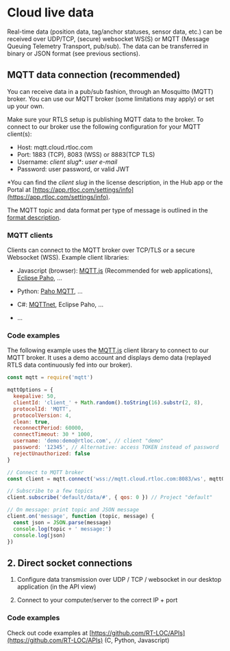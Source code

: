 # Cloud live data

Real-time data (position data, tag/anchor statuses, sensor data, etc.) can be received over UDP/TCP, (secure) websocket WS(S) or MQTT (Message Queuing Telemetry Transport, pub/sub). The data can be transferred in binary or JSON format (see previous sections).

## MQTT data connection (recommended)

You can receive data in a pub/sub fashion, through an Mosquitto (MQTT) broker.
You can use our MQTT broker (some limitations may apply) or set up your own.

Make sure your RTLS setup is publishing MQTT data to the broker.
To connect to our broker use the following configuration for your MQTT client(s):

* Host: mqtt.cloud.rtloc.com
* Port: 1883 (TCP), 8083 (WSS) or 8883(TCP TLS)
* Username: *client slug**: *user e-mail*
* Password: user password, or valid JWT

*You can find the *client slug* in the license description, in the Hub app or the Portal at [https://app.rtloc.com/settings/info](https://app.rtloc.com/settings/info).

The MQTT topic and data format per type of message is outlined in the [format description](/api/api_web.html).

### MQTT clients

Clients can connect to the MQTT broker over TCP/TLS or a secure Websocket (WSS).
Example client libraries:

* Javascript (browser): [MQTT.js](https://www.npmjs.com/package/mqtt) (Recommended for web applications), [Eclipse Paho](https://www.eclipse.org/paho/clients/js/), ...

* Python: [Paho MQTT](https://pypi.org/project/paho-mqtt/), ...

* C#: [MQTTnet](https://github.com/chkr1011/MQTTnet), Eclipse Paho, ...

* ...

### Code examples
The following example uses the [MQTT.js](https://www.npmjs.com/package/mqtt) client library to connect to our MQTT broker. It uses a demo account and displays demo data (replayed RTLS data continuously fed into our broker).

``` js
const mqtt = require('mqtt')

mqttOptions = {
  keepalive: 50,
  clientId: 'client_' + Math.random().toString(16).substr(2, 8),
  protocolId: 'MQTT',
  protocolVersion: 4,
  clean: true,
  reconnectPeriod: 60000,
  connectTimeout: 30 * 1000,
  username: 'demo:demo@rtloc.com', // client "demo"
  password: '12345', // Alternative: access TOKEN instead of password
  rejectUnauthorized: false
}

// Connect to MQTT broker
const client = mqtt.connect('wss://mqtt.cloud.rtloc.com:8083/ws', mqttOptions)

// Subscribe to a few topics
client.subscribe('default/data/#', { qos: 0 }) // Project "default"

// On message: print topic and JSON message
client.on('message', function (topic, message) {
  const json = JSON.parse(message)
  console.log(topic + ' message:')
  console.log(json)
})
```

## 2. Direct socket connections

1. Configure data transmission over UDP / TCP / websocket in our desktop application (in the API view)

2. Connect to your computer/server to the correct IP + port

### Code examples
Check out code examples at [https://github.com/RT-LOC/APIs](https://github.com/RT-LOC/APIs) (C, Python, Javascript)
